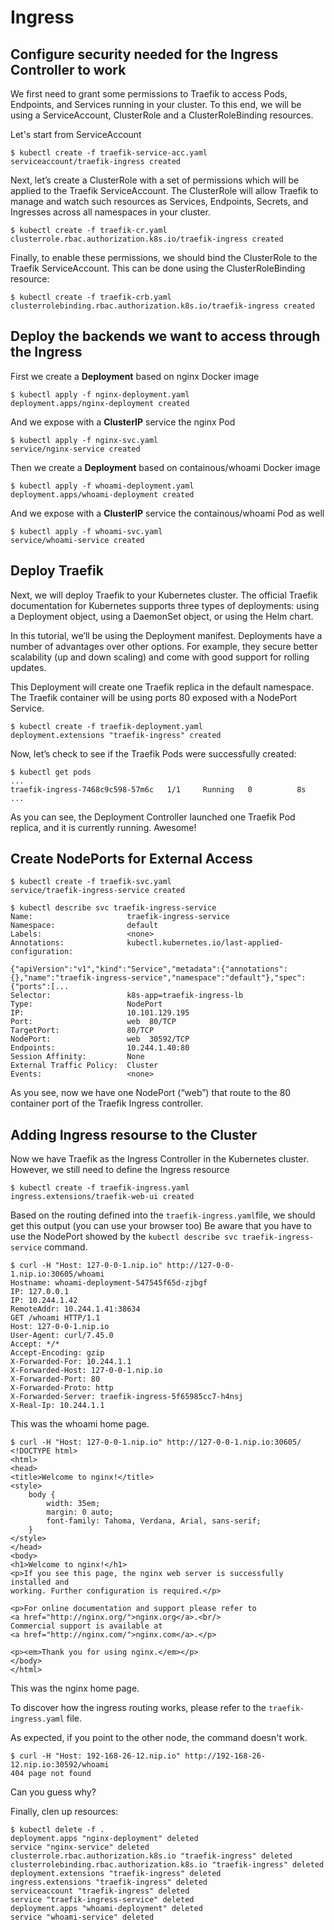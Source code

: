 # Ingress

## Configure security needed for the Ingress Controller to work

We first need to grant some permissions to Traefik to access Pods, Endpoints, and Services running in your cluster. To this end, we will be using a ServiceAccount, ClusterRole and a ClusterRoleBinding resources.

Let's start from ServiceAccount

```console
$ kubectl create -f traefik-service-acc.yaml
serviceaccount/traefik-ingress created
```

Next, let’s create a ClusterRole with a set of permissions which will be applied to the Traefik ServiceAccount. The ClusterRole will allow Traefik to manage and watch such resources as Services, Endpoints, Secrets, and Ingresses across all namespaces in your cluster.

```console
$ kubectl create -f traefik-cr.yaml
clusterrole.rbac.authorization.k8s.io/traefik-ingress created
```

Finally, to enable these permissions, we should bind the ClusterRole to the Traefik ServiceAccount. This can be done using the ClusterRoleBinding resource:

```console
$ kubectl create -f traefik-crb.yaml 
clusterrolebinding.rbac.authorization.k8s.io/traefik-ingress created
```

## Deploy the backends we want to access through the Ingress


First we create a **Deployment** based on nginx Docker image

```console
$ kubectl apply -f nginx-deployment.yaml 
deployment.apps/nginx-deployment created
```

And we expose with a **ClusterIP** service the nginx Pod

```console
$ kubectl apply -f nginx-svc.yaml        
service/nginx-service created  
```

Then we create a **Deployment** based on containous/whoami Docker image

```console
$ kubectl apply -f whoami-deployment.yaml 
deployment.apps/whoami-deployment created
```

And we expose with a **ClusterIP** service the containous/whoami Pod as well

```console
$ kubectl apply -f whoami-svc.yaml        
service/whoami-service created  
```

## Deploy Traefik

Next, we will deploy Traefik to your Kubernetes cluster. The official Traefik documentation for Kubernetes supports three types of deployments: using a Deployment object, using a DaemonSet object, or using the Helm chart.

In this tutorial, we’ll be using the Deployment manifest. Deployments have a number of advantages over other options. For example, they secure better scalability (up and down scaling) and come with good support for rolling updates.

This Deployment will create one Traefik replica in the default namespace. The Traefik container will be using ports 80 exposed with a NodePort Service.

```console
$ kubectl create -f traefik-deployment.yaml 
deployment.extensions "traefik-ingress" created
```

Now, let’s check to see if the Traefik Pods were successfully created:

```console
$ kubectl get pods
...
traefik-ingress-7468c9c598-57m6c   1/1     Running   0          8s
...
```

As you can see, the Deployment Controller launched one Traefik Pod replica, and it is currently running. Awesome!


## Create NodePorts for External Access

```console
$ kubectl create -f traefik-svc.yaml 
service/traefik-ingress-service created
```

```console
$ kubectl describe svc traefik-ingress-service
Name:                     traefik-ingress-service
Namespace:                default
Labels:                   <none>
Annotations:              kubectl.kubernetes.io/last-applied-configuration:
                            {"apiVersion":"v1","kind":"Service","metadata":{"annotations":{},"name":"traefik-ingress-service","namespace":"default"},"spec":{"ports":[...
Selector:                 k8s-app=traefik-ingress-lb
Type:                     NodePort
IP:                       10.101.129.195
Port:                     web  80/TCP
TargetPort:               80/TCP
NodePort:                 web  30592/TCP
Endpoints:                10.244.1.40:80
Session Affinity:         None
External Traffic Policy:  Cluster
Events:                   <none>
```

As you see, now we have one NodePort (“web”) that route to the 80 container port of the Traefik Ingress controller. 


## Adding Ingress resourse to the Cluster

Now we have Traefik as the Ingress Controller in the Kubernetes cluster. However, we still need to define the Ingress resource

```console
$ kubectl create -f traefik-ingress.yaml
ingress.extensions/traefik-web-ui created
```
Based on the routing defined into the `traefik-ingress.yaml`file, we should get this output (you can use your browser too)
Be aware that you have to use the NodePort showed by the `kubectl describe svc traefik-ingress-service` command.

```console
$ curl -H "Host: 127-0-0-1.nip.io" http://127-0-0-1.nip.io:30605/whoami 
Hostname: whoami-deployment-547545f65d-zjbgf
IP: 127.0.0.1
IP: 10.244.1.42
RemoteAddr: 10.244.1.41:38634
GET /whoami HTTP/1.1
Host: 127-0-0-1.nip.io
User-Agent: curl/7.45.0
Accept: */*
Accept-Encoding: gzip
X-Forwarded-For: 10.244.1.1
X-Forwarded-Host: 127-0-0-1.nip.io
X-Forwarded-Port: 80
X-Forwarded-Proto: http
X-Forwarded-Server: traefik-ingress-5f65985cc7-h4nsj
X-Real-Ip: 10.244.1.1
```

This was the whoami home page.

```console
$ curl -H "Host: 127-0-0-1.nip.io" http://127-0-0-1.nip.io:30605/                                                                      
<!DOCTYPE html>
<html>
<head>
<title>Welcome to nginx!</title>
<style>
    body {
        width: 35em;
        margin: 0 auto;
        font-family: Tahoma, Verdana, Arial, sans-serif;
    }
</style>
</head>
<body>
<h1>Welcome to nginx!</h1>
<p>If you see this page, the nginx web server is successfully installed and
working. Further configuration is required.</p>

<p>For online documentation and support please refer to
<a href="http://nginx.org/">nginx.org</a>.<br/>
Commercial support is available at
<a href="http://nginx.com/">nginx.com</a>.</p>

<p><em>Thank you for using nginx.</em></p>
</body>
</html>
```

This was the nginx home page.

To discover how the ingress routing works, please refer to the `traefik-ingress.yaml` file.

As expected, if you point to the other node, the command doesn't work.

```console
$ curl -H "Host: 192-168-26-12.nip.io" http://192-168-26-12.nip.io:30592/whoami
404 page not found
```

Can you guess why?

Finally, clen up resources:

```console
$ kubectl delete -f .
deployment.apps "nginx-deployment" deleted
service "nginx-service" deleted
clusterrole.rbac.authorization.k8s.io "traefik-ingress" deleted
clusterrolebinding.rbac.authorization.k8s.io "traefik-ingress" deleted
deployment.extensions "traefik-ingress" deleted
ingress.extensions "traefik-ingress" deleted
serviceaccount "traefik-ingress" deleted
service "traefik-ingress-service" deleted
deployment.apps "whoami-deployment" deleted
service "whoami-service" deleted
```

